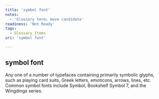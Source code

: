 ```yaml
---
title: 'symbol font'
notes:
  - 'Glossary term; move candidate'
readiness: 'Not Ready'
tags:
  - Glossary_Items
uri: 'symbol font'

---
```

## symbol font

Any one of a number of typefaces containing primarily symbolic glyphs, such as playing card suits, Greek letters, emoticons, arrows, lines, etc. Common symbol fonts include Symbol, Bookshelf Symbol 7, and the Wingdings series.

